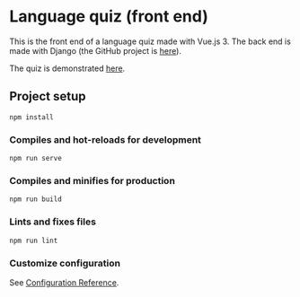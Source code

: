 # Language quiz (front end)

This is the front end of a language quiz made with Vue.js 3. The back end is made with Django (the GitHub project is [here](https://github.com/Mutusen/language-quiz-django)).

The quiz is demonstrated [here](https://quiz.apprenti-polyglotte.net/).

## Project setup
```
npm install
```

### Compiles and hot-reloads for development
```
npm run serve
```

### Compiles and minifies for production
```
npm run build
```

### Lints and fixes files
```
npm run lint
```

### Customize configuration
See [Configuration Reference](https://cli.vuejs.org/config/).
